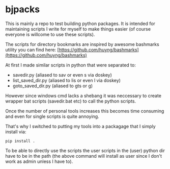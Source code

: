 # bjpacks

This is mainly a repo to test building python packages.
It is intended for maintaining scripts I write for myself
to make things easier (of course everyone is willcome to use
these scripts).

The scripts for directory bookmarks are inspired by awesome bashmarks
utility you can find here:
[https://github.com/huyng/bashmarks](https://github.com/huyng/bashmarks)

At first I made similar scripts in python that were separated to:
- savedir.py (aliased to sav or even s via doskey)
- list_saved_dir.py (aliased to lis or even l via doskey)
- goto_saved_dir.py (aliased to gts or g)

However since windows cmd lacks a shebang it was neccessary to create
wrapper bat scripts (savedir.bat etc) to call the python scripts.

Once the number of personal tools increases this becomes time consuming
and even for single scripts is quite annoying.

That's why I switched to putting my tools into a packagage that
I simply install via:

```
pip install .
```

To be able to directly use the scripts the user scripts in the (user)
python dir have to be in the path (the above command will install as user
since I don't work as admin unless I have to).
